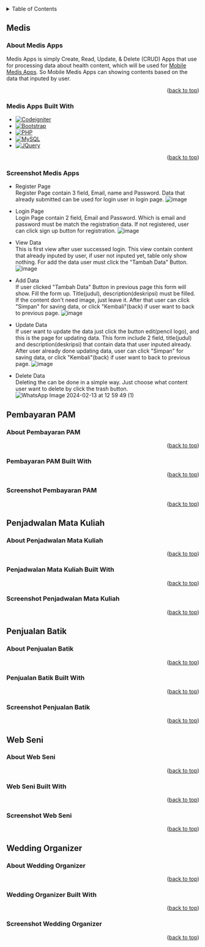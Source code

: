 <!-- Improved compatibility of back to top link: See: https://github.com/othneildrew/Best-README-Template/pull/73 -->
<a name="readme-top"></a>
<!--
*** Thanks for checking out the Best-README-Template. If you have a suggestion
*** that would make this better, please fork the repo and create a pull request
*** or simply open an issue with the tag "enhancement".
*** Don't forget to give the project a star!
*** Thanks again! Now go create something AMAZING! :D
-->


<!-- TABLE OF CONTENTS -->
<details>
  <summary>Table of Contents</summary>
  <ol>
    <li>
      <a href="#medis">Medis</a>
      <ul>
        <li><a href="#about-medis-apps">About</a></li>
        <li><a href="#medis-apps-built-with">Built With</a></li>
        <li><a href="#screenshot-medis-apps">Screenshot</a></li>
      </ul>
    </li>
    <li>
      <a href="#pembayaran-pam">Pembayaran PAM</a>
      <ul>
        <li><a href="#about-pembayaran-pam">About</a></li>
        <li><a href="#pembayaran-pam-built-with">Built With</a></li>
        <li><a href="#screenshot-pembayaran-pam">Screenshot</a></li>
      </ul>
    </li>
    <li>
      <a href="#penjadwalan-mata-kuliah">Penjadwalan Mata Kuliah</a>
      <ul>
        <li><a href="#about-penjadwalan-mata-kuliah">About</a></li>
        <li><a href="#penjadwalan-mata-kuliah-built-with">Built With</a></li>
        <li><a href="#screenshot-penjadwalan-mata-kuliah">Screenshot</a></li>
      </ul>
    </li>
    <li>
      <a href="#penjualan-batik">Penjualan Batik</a>
      <ul>
        <li><a href="#about-penjualan-batik">About</a></li>
        <li><a href="#penjualan-batik-built-with">Built With</a></li>
        <li><a href="#screenshot-penjualan-batik">Screenshot</a></li>
      </ul>
    </li>
    <li>
      <a href="#web-seni">Web Seni</a>
      <ul>
        <li><a href="#about-web-seni">About</a></li>
        <li><a href="#web-seni-built-with">Built With</a></li>
        <li><a href="#screenshot-web-seni">Screenshot</a></li>
      </ul>
    </li>
    <li>
      <a href="#wedding-organizer">Wedding Organizer</a>
      <ul>
        <li><a href="#about-wedding-organizer">About</a></li>
        <li><a href="#wedding-organizer-built-with">Built With</a></li>
        <li><a href="#screenshot-wedding-organizer">Screenshot</a></li>
      </ul>
    </li>
  </ol>
</details>


## Medis

### About Medis Apps 

Medis Apps is simply Create, Read, Update, & Delete (CRUD) Apps that use for processing data about health content, which will be used for <a href="https://github.com/cre-tech-id/Mobile-Apps">Mobile Medis Apps</a>. So Mobile Medis Apps can showing contents based on the data that inputed by user.

<p align="right">(<a href="#readme-top">back to top</a>)</p>

### Medis Apps Built With

* [![Codeigniter][codeigniter.com]][codeigniter-url]
* [![Bootstrap][Bootstrap.com]][Bootstrap-url]
* [![PHP][PHP.com]][PHP-url]
* [![MySQL][MySQL.com]][MySQL-url]
* [![JQuery][JQuery.com]][JQuery-url]

<p align="right">(<a href="#readme-top">back to top</a>)</p>

### Screenshot Medis Apps
* Register Page
  <br>Register Page contain 3 field, Email, name and Password. Data that already submitted can be used for login user in login page.
  ![image](https://github.com/cre-tech-id/Web-Apps/assets/56110716/14628f72-986a-46c8-9dae-907757ed90b4)
  
* Login Page
  <br>Login Page contain 2 field, Email and Password. Which is email and password must be match the registration data. If not registered, user can click sign up button for registration.
  ![image](https://github.com/cre-tech-id/Web-Apps/assets/56110716/81fc78ab-ce85-48a3-ac29-1e12c7ea4922)
  
* View Data
  <br>This is first view after user successed login. This view contain content that already inputed by user, if user not inputed yet, table only show nothing. For add the data user must click the "Tambah Data" Button.
  ![image](https://github.com/cre-tech-id/Web-Apps/assets/56110716/df0a484d-4189-4a25-8dd3-03c2bece1663)
  
* Add Data
  <br>If user clicked "Tambah Data" Button in previous page this form will show. Fill the form up. Title(judul), description(deskripsi) must be filled. If the content don't need image, just leave it. After that user can click "Simpan" for saving data, or click "Kembali"(back) if user want to back to previous page.
  ![image](https://github.com/cre-tech-id/Web-Apps/assets/56110716/719f28f2-8b7c-4551-9106-7225ceb63d2b)
  
* Update Data
  <br>If user want to update the data just click the button edit(pencil logo), and this is the page for updating data. This form include 2 field, title(judul) and description(deskripsi) that contain data that user inputed already. After user already done updating data, user can click "Simpan" for saving data, or click "Kembali"(back) if user want to back to previous page.
  ![image](https://github.com/cre-tech-id/Web-Apps/assets/56110716/98c0aeb8-09be-4744-b3df-3f377e5b5456)
  
* Delete Data
  <br>Deleting the can be done in a simple way. Just choose what content user want to delete by click the trash button.
![WhatsApp Image 2024-02-13 at 12 59 49 (1)](https://github.com/cre-tech-id/Web-Apps/assets/56110716/f75f2cc1-5d5d-4c56-ad5c-72e1a0c6a2ca)

<!-- End Medis Section -->


<!-- Start Pembayaran PAM Section -->

## Pembayaran PAM

### About Pembayaran PAM
<p align="right">(<a href="#readme-top">back to top</a>)</p>

### Pembayaran PAM Built With


<p align="right">(<a href="#readme-top">back to top</a>)</p>

### Screenshot Pembayaran PAM

<p align="right">(<a href="#readme-top">back to top</a>)</p>

<!-- End Pembayaran PAM Section -->


<!-- Start Penjadwalan Mata Kuliah Section -->
## Penjadwalan Mata Kuliah
### About Penjadwalan Mata Kuliah

<p align="right">(<a href="#readme-top">back to top</a>)</p>

### Penjadwalan Mata Kuliah Built With


<p align="right">(<a href="#readme-top">back to top</a>)</p>


### Screenshot Penjadwalan Mata Kuliah


<p align="right">(<a href="#readme-top">back to top</a>)</p>

<!-- End Penjadwalan Mata Kuliah Section -->


<!-- Start Penjualan Batik Section -->
## Penjualan Batik
### About Penjualan Batik

<p align="right">(<a href="#readme-top">back to top</a>)</p>

### Penjualan Batik Built With


<p align="right">(<a href="#readme-top">back to top</a>)</p>


### Screenshot Penjualan Batik


<p align="right">(<a href="#readme-top">back to top</a>)</p>

<!-- End Penjualan Batik Section -->


<!-- Start Web Seni Section -->
## Web Seni
### About Web Seni

<p align="right">(<a href="#readme-top">back to top</a>)</p>

### Web Seni Built With


<p align="right">(<a href="#readme-top">back to top</a>)</p>


### Screenshot Web Seni


<p align="right">(<a href="#readme-top">back to top</a>)</p>

<!-- End Web Seni Section -->


<!-- Start Web Seni Section -->
## Wedding Organizer
### About Wedding Organizer

<p align="right">(<a href="#readme-top">back to top</a>)</p>

### Wedding Organizer Built With


<p align="right">(<a href="#readme-top">back to top</a>)</p>


### Screenshot Wedding Organizer


<p align="right">(<a href="#readme-top">back to top</a>)</p>

<!-- End Web Seni Section -->


<!-- MARKDOWN LINKS & IMAGES -->
<!-- https://www.markdownguide.org/basic-syntax/#reference-style-links -->
[contributors-shield]: https://img.shields.io/github/contributors/othneildrew/Best-README-Template.svg?style=for-the-badge
[contributors-url]: https://github.com/othneildrew/Best-README-Template/graphs/contributors
[forks-shield]: https://img.shields.io/github/forks/othneildrew/Best-README-Template.svg?style=for-the-badge
[forks-url]: https://github.com/othneildrew/Best-README-Template/network/members
[stars-shield]: https://img.shields.io/github/stars/othneildrew/Best-README-Template.svg?style=for-the-badge
[stars-url]: https://github.com/othneildrew/Best-README-Template/stargazers
[issues-shield]: https://img.shields.io/github/issues/othneildrew/Best-README-Template.svg?style=for-the-badge
[issues-url]: https://github.com/othneildrew/Best-README-Template/issues
[license-shield]: https://img.shields.io/github/license/othneildrew/Best-README-Template.svg?style=for-the-badge
[license-url]: https://github.com/othneildrew/Best-README-Template/blob/master/LICENSE.txt
[linkedin-shield]: https://img.shields.io/badge/-LinkedIn-black.svg?style=for-the-badge&logo=linkedin&colorB=555
[linkedin-url]: https://linkedin.com/in/othneildrew
[product-screenshot]: images/screenshot.png
[Next.js]: https://img.shields.io/badge/next.js-000000?style=for-the-badge&logo=nextdotjs&logoColor=white
[Next-url]: https://nextjs.org/
[React.js]: https://img.shields.io/badge/React-20232A?style=for-the-badge&logo=react&logoColor=61DAFB
[React-url]: https://reactjs.org/
[Vue.js]: https://img.shields.io/badge/Vue.js-35495E?style=for-the-badge&logo=vuedotjs&logoColor=4FC08D
[Vue-url]: https://vuejs.org/
[Angular.io]: https://img.shields.io/badge/Angular-DD0031?style=for-the-badge&logo=angular&logoColor=white
[Angular-url]: https://angular.io/
[Svelte.dev]: https://img.shields.io/badge/Svelte-4A4A55?style=for-the-badge&logo=svelte&logoColor=FF3E00
[Svelte-url]: https://svelte.dev/
[Laravel.com]: https://img.shields.io/badge/Laravel-FF2D20?style=for-the-badge&logo=laravel&logoColor=white
[Laravel-url]: https://laravel.com
[MySQL.com]: https://img.shields.io/badge/mysql-%2300f.svg?style=for-the-badge&logo=mysql&logoColor=white
[MySQL-url]: https://www.mysql.com/
[codeigniter.com]: https://img.shields.io/badge/CodeIgniter-%23EF4223.svg?style=for-the-badge&logo=codeIgniter&logoColor=white
[codeigniter-url]: https://www.codeigniter.com/
[Bootstrap.com]: https://img.shields.io/badge/Bootstrap-563D7C?style=for-the-badge&logo=bootstrap&logoColor=white
[Bootstrap-url]: https://getbootstrap.com
[JQuery.com]: https://img.shields.io/badge/jQuery-0769AD?style=for-the-badge&logo=jquery&logoColor=white
[JQuery-url]: https://jquery.com
[PHP.com]: https://img.shields.io/badge/php-%23777BB4.svg?style=for-the-badge&logo=php&logoColor=white
[PHP-url]: https://www.php.net/
